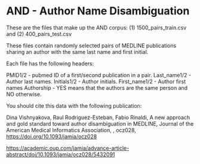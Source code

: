 # AND - Author Name Disambiguation

These are the files that make up the AND corpus: (1) 1500_pairs_train.csv and (2) 400_pairs_test.csv

These files contain randomly selected pairs of MEDLINE publications sharing an author with the same last name and first initial.

Each file has the following headers:

PMID1/2 - pubmed ID of a first/second publication in a pair.
Last_name1/2 - Author last names.
Initials1/2 - Author initials.
First_name1/2 - Author first names
Authorship - YES means that the authors are the same person and NO otherwise.


You should cite this data with the following publication:

Dina Vishnyakova, Raul Rodriguez-Esteban, Fabio Rinaldi, A new approach and gold standard toward author disambiguation in MEDLINE, Journal of the American Medical Informatics Association, , ocz028, https://doi.org/10.1093/jamia/ocz028

https://academic.oup.com/jamia/advance-article-abstract/doi/10.1093/jamia/ocz028/5432091

